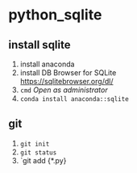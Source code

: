 # python_sqlite
## install sqlite
1. install anaconda
2. install DB Browser for SQLite  
  <https://sqlitebrowser.org/dl/>
3. `cmd` *Open as administrator*
4. `conda install anaconda::sqlite`
## git
1. `git init`
2. `git status`
3. `git add {*.py}
